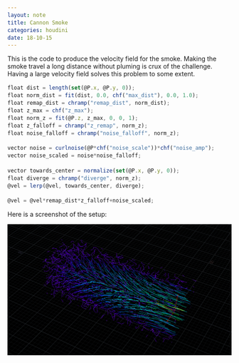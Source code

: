 ```yaml
---
layout: note
title: Cannon Smoke
categories: houdini
date: 18-10-15
---
```

This is the code to produce the velocity field for the smoke. Making the smoke travel a long distance without pluming is crux of the challenge. Having a large velocity field solves this problem to some extent.

```javascript
float dist = length(set(@P.x, @P.y, 0));
float norm_dist = fit(dist, 0.0, chf("max_dist"), 0.0, 1.0);
float remap_dist = chramp("remap_dist", norm_dist);
float z_max = chf("z_max");
float norm_z = fit(@P.z, z_max, 0, 0, 1);
float z_falloff = chramp("z_remap", norm_z);
float noise_falloff = chramp("noise_falloff", norm_z);

vector noise = curlnoise(@P*chf("noise_scale"))*chf("noise_amp");
vector noise_scaled = noise*noise_falloff;

vector towards_center = normalize(set(@P.x, @P.y, 0));
float diverge = chramp("diverge", norm_z);
@vel = lerp(@vel, towards_center, diverge);

@vel = @vel*remap_dist*z_falloff+noise_scaled;
```
Here is a screenshot of the setup:

![Cannon Vel Screenshot](/assets/images/18-10-15-cannon-source-vel.PNG)